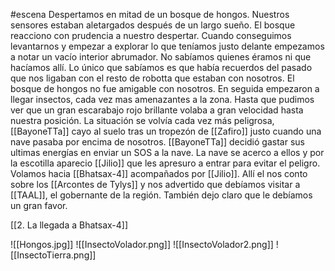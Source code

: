 #escena 
Despertamos en mitad de un bosque de hongos. Nuestros sensores estaban aletargados después de un largo sueño. El bosque reacciono con prudencia a nuestro despertar.
Cuando conseguimos levantarnos y empezar a explorar lo que teníamos justo delante empezamos a notar un vacío interior abrumador. No sabíamos quienes éramos ni que hacíamos allí. Lo único que sabíamos es que había recuerdos del pasado que nos ligaban con el resto de robotta que estaban con nosotros.
El bosque de hongos no fue amigable con nosotros. En seguida empezaron a llegar insectos, cada vez mas amenazantes a la zona. Hasta que pudimos ver que un gran escarabajo rojo brillante volaba a gran velocidad hasta nuestra posición.
La situación se volvía cada vez más peligrosa, [[BayoneTTa]] cayo al suelo tras un tropezón de [[Zafiro]] justo cuando una nave pasaba por encima de nosotros. [[BayoneTTa]] decidió gastar sus ultimas energías en enviar un SOS a la nave. 
La nave se acerco a ellos y por la escotilla aparecio [[Jilio]] que les apresuro a entrar para evitar el peligro.
Volamos hacia [[Bhatsax-4]] acompañados por [[Jilio]]. Allí el nos conto sobre los [[Arcontes de Tylys]] y nos advertido que debíamos visitar a [[TAAL]], el gobernante de la región. También dejo claro que le debíamos un gran favor.

[[2. La llegada a Bhatsax-4]]


![[Hongos.jpg]]
![[InsectoVolador.png]]
![[InsectoVolador2.png]]
![[InsectoTierra.png]]
